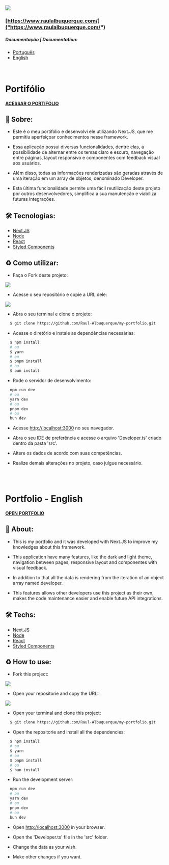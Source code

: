 <img src="https://servidor-estatico-eight-murex.vercel.app/portifolio.png" />

### [https://www.raulalbuquerque.com/]("https://www.raulalbuquerque.com/")

##### Documentação | Documentation:
* [Português](#💬-sobre)
* [English](#portfolio)
<br><br><br>
# Portifólio

#### [ACESSAR O PORTIFÓLIO]("https://www.raulalbuquerque.com/")

## 💬 Sobre:
* Este é o meu portifólio e desenvolvi ele utilizando Next.JS, que me permitiu aperfeiçoar conhecimentos nesse framework. 

* Essa aplicação possui diversas funcionalidades, dentre elas, a possibilidade de alternar entre os temas claro e escuro, navegação entre páginas, layout responsivo e componentes com feedback visual aos usuários.

* Além disso, todas as informações renderizadas são geradas através de uma iteração em um array de objetos, denominado Developer.

* Esta última funcionalidade permite uma fácil reutilização deste projeto por outros desenvolvedores, simplifica a sua manutenção e viabiliza futuras integrações.

## 🛠️ Tecnologias:
* [Next.JS]("https://nextjs.org/")
* [Node]("https://nodejs.org/en")
* [React]("https://react.dev/")
* [Styled Components]("https://styled-components.com/")

## ♻️ Como utilizar:
* Faça o Fork deste projeto:

<img src="https://servidor-estatico-eight-murex.vercel.app/fork.jpg" />

* Acesse o seu repositório e copie a URL dele:

<img src="https://servidor-estatico-eight-murex.vercel.app/clone.jpg" />

* Abra o seu terminal e clone o projeto:
```bash
  $ git clone https://github.com/Raul-Albuquerque/my-portfolio.git
```

* Acesse o diretório e instale as dependências necessárias:
```bash
  $ npm install 
  # ou
  $ yarn
  # ou
  $ pnpm install
  # ou
  $ bun install
```

* Rode o servidor de desenvolvimento:
```bash
  npm run dev
  # ou
  yarn dev
  # ou
  pnpm dev
  # ou
  bun dev
```

* Acesse [http://localhost:3000](http://localhost:3000) no seu navegador.

* Abra o seu IDE de preferência e acesse o arquivo 'Developer.ts' criado dentro da pasta 'src'.

* Altere os dados de acordo com suas competências.

* Realize demais alterações no projeto, caso julgue necessário.

<br/>
<br/>

# Portfolio - English

#### [OPEN PORTFOLIO]("https://www.raulalbuquerque.com/")

## 💬 About:
* This is my portfolio and it was developed with Next.JS to improve my knowledges about this framework.

* This application have many features, like the dark and light theme, navigation between pages, responsive layout and componentes with visual feedback.

* In addition to that all the data is rendering from the iteration of an object array named developer.

* This features allows other developers use this project as their own, makes the code maintenance easier and enable future API integrations.


## 🛠️ Techs:
* [Next.JS]("https://nextjs.org/")
* [Node]("https://nodejs.org/en")
* [React]("https://react.dev/")
* [Styled Components]("https://styled-components.com/")

## ♻️ How to use:
* Fork this project:

<img src="https://servidor-estatico-eight-murex.vercel.app/fork.jpg" />

* Open your repositorie and copy the URL:

<img src="https://servidor-estatico-eight-murex.vercel.app/clone.jpg" />

* Open your terminal and clone this project:
```bash
  $ git clone https://github.com/Raul-Albuquerque/my-portfolio.git
```

* Open the repositorie and install all the dependencies:
```bash
  $ npm install 
  # ou
  $ yarn
  # ou
  $ pnpm install
  # ou
  $ bun install
```

* Run the development server:
```bash
  npm run dev
  # ou
  yarn dev
  # ou
  pnpm dev
  # ou
  bun dev
```

* Open [http://localhost:3000](http://localhost:3000) in your browser.

* Open the 'Developer.ts' file in the 'src' folder.

* Change the data as your wish.

* Make other changes if you want.